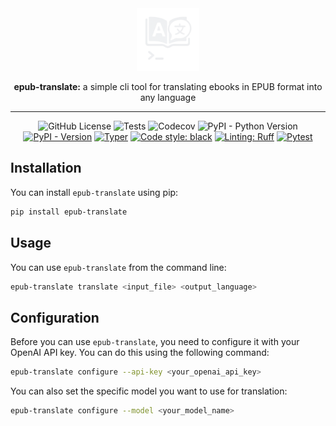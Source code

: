 <div align="center">
  <img src="assets/logo.png" width="100" alt="epub-translate">
  <p><strong>epub-translate:</strong> a simple cli tool for translating ebooks in EPUB format into any language</p>
</div>

----
<div align="center">

![GitHub License](https://img.shields.io/github/license/SpaceShaman/epub-translate)
![Tests](https://img.shields.io/github/actions/workflow/status/SpaceShaman/epub-translate/release.yml?label=tests)
![Codecov](https://img.shields.io/codecov/c/github/SpaceShaman/epub-translate)
![PyPI - Python Version](https://img.shields.io/pypi/pyversions/epub-translate)
[![PyPI - Version](https://img.shields.io/pypi/v/epub-translate)](https://pypi.org/project/epub-translate)
[![Typer](https://img.shields.io/badge/cli-Typer-blue?logo=typer&logoColor=blue)](https://typer.tiangolo.com/)
[![Code style: black](https://img.shields.io/badge/code%20style-black-black)](https://github.com/psf/black)
[![Linting: Ruff](https://img.shields.io/badge/linting-Ruff-black?logo=ruff&logoColor=black)](https://github.com/astral-sh/ruff)
[![Pytest](https://img.shields.io/badge/testing-Pytest-red?logo=pytest&logoColor=red)](https://docs.pytest.org/)

</div>

## Installation

You can install `epub-translate` using pip:

```bash
pip install epub-translate
```

## Usage

You can use `epub-translate` from the command line:

```bash
epub-translate translate <input_file> <output_language>
```

## Configuration

Before you can use `epub-translate`, you need to configure it with your OpenAI API key. You can do this using the following command:

```bash
epub-translate configure --api-key <your_openai_api_key>
```

You can also set the specific model you want to use for translation:

```bash
epub-translate configure --model <your_model_name>
```
